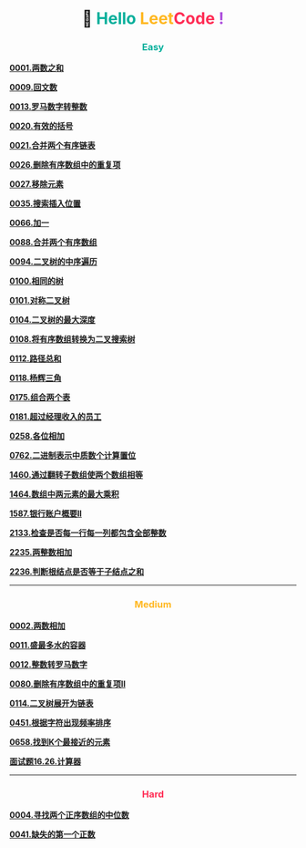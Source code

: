 <h1 style="text-align: center;">🚀 <span style="color: #00AF9B;">Hello</span> <span style="color: #FFB822;">Leet</span><span style="color: #FF2D55;">Code</span> <span style="color: #AF52DE;">!</span></h1>

<h3 style="text-align: center;"> <span style="color: #00AF9B;">Easy</span> </h3>

[**0001.两数之和**](../easy/0001.两数之和.md)

[**0009.回文数**](../easy/0009.回文数.md)

[**0013.罗马数字转整数**](../easy/0013.罗马数字转整数.md)

[**0020.有效的括号**](../easy/0020.有效的括号.md)

[**0021.合并两个有序链表**](../easy/0021.合并两个有序链表.md)

[**0026.删除有序数组中的重复项**](../easy/0026.删除有序数组中的重复项.md)

[**0027.移除元素**](../easy/0027.移除元素.md)

[**0035.搜索插入位置**](../easy/0035.搜索插入位置.md)

[**0066.加一**](../easy/0066.加一.md)

[**0088.合并两个有序数组**](../easy/0088.合并两个有序数组.md)

[**0094.二叉树的中序遍历**](../easy/0094.二叉树的中序遍历.md)

[**0100.相同的树**](../easy/0100.相同的树.md)

[**0101.对称二叉树**](../easy/0101.对称二叉树.md)

[**0104.二叉树的最大深度**](../easy/0104.二叉树的最大深度.md)

[**0108.将有序数组转换为二叉搜索树**](../easy/0108.将有序数组转换为二叉搜索树.md)

[**0112.路径总和**](../easy/0112.路径总和.md)

[**0118.杨辉三角**](../easy/0118.杨辉三角.md)

[**0175.组合两个表**](../easy/0175.组合两个表.md)

[**0181.超过经理收入的员工**](../easy/0181.超过经理收入的员工.md)

[**0258.各位相加**](../easy/0258.各位相加.md)

[**0762.二进制表示中质数个计算置位**](../easy/0762.二进制表示中质数个计算置位.md)

[**1460.通过翻转子数组使两个数组相等**](../easy/1460.通过翻转子数组使两个数组相等.md)

[**1464.数组中两元素的最大乘积**](../easy/1464.数组中两元素的最大乘积.md)

[**1587.银行账户概要II**](../easy/1587.银行账户概要II.md)

[**2133.检查是否每一行每一列都包含全部整数**](../easy/2133.检查是否每一行每一列都包含全部整数.md)

[**2235.两整数相加**](../easy/2235.两整数相加.md)

[**2236.判断根结点是否等于子结点之和**](../easy/2236.判断根结点是否等于子结点之和.md)

---

<h3 style="text-align: center;"> <span style="color: #FFB822;">Medium</span> </h3>

[**0002.两数相加**](../medium/0002.两数相加.md)

[**0011.盛最多水的容器**](../medium/0011.盛最多水的容器.md)

[**0012.整数转罗马数字**](../medium/0012.整数转罗马数字.md)

[**0080.删除有序数组中的重复项II**](../medium/0080.删除有序数组中的重复项II.md)

[**0114.二叉树展开为链表**](../medium/0114.二叉树展开为链表.md)

[**0451.根据字符出现频率排序**](../medium/0451.根据字符出现频率排序.md)

[**0658.找到K个最接近的元素**](../medium/0658.找到K个最接近的元素.md)

[**面试题16.26.计算器**](../medium/面试题16.26.计算器.md)

---

<h3 style="text-align: center;"> <span style="color: #FF2D55;">Hard</span> </h3>

[**0004.寻找两个正序数组的中位数**](../hard/0004.寻找两个正序数组的中位数.md)

[**0041.缺失的第一个正数**](../hard/0041.缺失的第一个正数.md)
